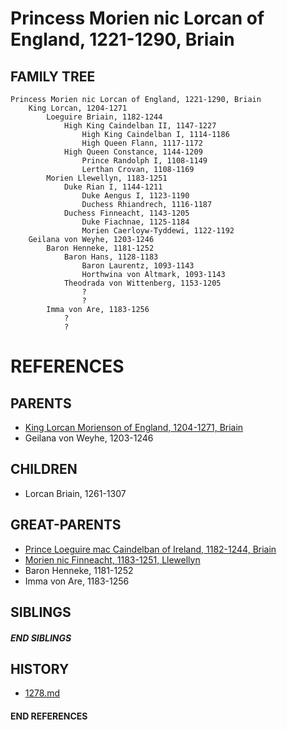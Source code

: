 # Princess Morien nic Lorcan of England, 1221-1290, Briain

## FAMILY TREE
```
Princess Morien nic Lorcan of England, 1221-1290, Briain
    King Lorcan, 1204-1271
        Loeguire Briain, 1182-1244
            High King Caindelban II, 1147-1227
                High King Caindelban I, 1114-1186
                High Queen Flann, 1117-1172
            High Queen Constance, 1144-1209
                Prince Randolph I, 1108-1149
                Lerthan Crovan, 1108-1169
        Morien Llewellyn, 1183-1251
            Duke Rian I, 1144-1211
                Duke Aengus I, 1123-1190
                Duchess Rhiandrech, 1116-1187
            Duchess Finneacht, 1143-1205
                Duke Fiachnae, 1125-1184
                Morien Caerloyw-Tyddewi, 1122-1192
    Geilana von Weyhe, 1203-1246
        Baron Henneke, 1181-1252
            Baron Hans, 1128-1183
                Baron Laurentz, 1093-1143
                Horthwina von Altmark, 1093-1143
            Theodrada von Wittenberg, 1153-1205
                ?
                ?
        Imma von Are, 1183-1256
            ?
            ?
```


# REFERENCES

## PARENTS 
* [King Lorcan Morienson of England, 1204-1271, Briain](p/lorcan_morienson_1204.md)
* Geilana von Weyhe, 1203-1246

## CHILDREN 
* Lorcan Briain, 1261-1307


## GREAT-PARENTS 
* [Prince Loeguire mac Caindelban of Ireland, 1182-1244, Briain](p/loeguire_mac_caindelban_1182.md)
* [Morien nic Finneacht, 1183-1251, Llewellyn](p/morien_nic_finneacht_1183.md)
* Baron Henneke, 1181-1252
* Imma von Are, 1183-1256

## SIBLINGS

##### END SIBLINGS  
## HISTORY
* [1278.md](../h/1278.md)

#### END REFERENCES
